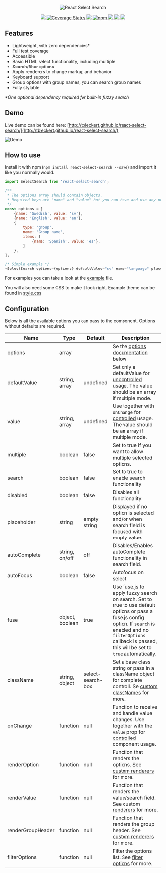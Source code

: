 <p align="center">
  <img src="http://tbleckert.github.io/react-select-search/logo.png" alt="React Select Search" />
</p>

<p align="center">
    <a href="https://www.npmjs.com/package/react-select-search">
        <img src="https://travis-ci.org/tbleckert/react-select-search.svg?branch=next" style="max-width:100%;" />
    </a>
    <a href='https://coveralls.io/github/tbleckert/react-select-search?branch=next'>
        <img src='https://coveralls.io/repos/github/tbleckert/react-select-search/badge.svg?branch=next' alt='Coverage Status' />
    </a>
    <a href="https://www.npmjs.com/package/react-select-search">
        <img src="https://img.shields.io/badge/license-MIT-blue.svg" style="max-width:100%;" />
    </a>
    <a href="https://www.npmjs.com/package/react-select-search">
        <img src="https://img.shields.io/npm/v/react-select-search.svg" alt="npm" style="max-width:100%;" />
    </a>
    <a href="https://www.npmjs.com/package/react-select-search">
        <img src="https://img.shields.io/npm/dm/react-select-search.svg" style="max-width:100%;" />
    </a>
    <a href="https://bundlephobia.com/result?p=react-select-search@next">
      <img src="https://badgen.net/bundlephobia/minzip/react-select-search@next" />
    </a>
    <a href="https://beerpay.io/tbleckert/react-select-search">
      <img src="https://beerpay.io/tbleckert/react-select-search/badge.svg?style=flat" />
    </a>
</p>

## Features
* Lightweight, with zero dependencies*
* Full test coverage
* Accessible
* Basic HTML select functionality, including multiple
* Search/filter options
* Apply renderers to change markup and behavior
* Keyboard support
* Group options with group names, you can search group names
* Fully stylable

_*One optional dependency required for built-in fuzzy search_

## Demo

Live demo can be found here: [http://tbleckert.github.io/react-select-search/](http://tbleckert.github.io/react-select-search/)

<img src="https://user-images.githubusercontent.com/263465/40550492-86aa5662-603a-11e8-8518-315529cbdec3.png" alt="Demo" />

## How to use

Install it with npm (`npm install react-select-search --save`) and import it like you normally would.

```javascript
import SelectSearch from 'react-select-search';

/**
 * The options array should contain objects.
 * Required keys are "name" and "value" but you can have and use any number of key/value pairs.
 */
const options = [
    {name: 'Swedish', value: 'sv'},
    {name: 'English', value: 'en'},
    {
        type: 'group',
        name: 'Group name',
        items: [
            {name: 'Spanish', value: 'es'},
        ]
    },
];

/* Simple example */
<SelectSearch options={options} defaultValue="sv" name="language" placeholder="Choose your language" />
```
For examples you can take a look at the [example](example/index.jsx) file.

You will also need some CSS to make it look right. Example theme can be found in [style.css](style.css)

## Configuration

Below is all the available options you can pass to the component. Options without defaults are required.

| Name | Type | Default | Description |
| ---- | ---- | ------- | ----------- |
| options | array | | Se the [options documentation](#the-options-object) below |
| defaultValue | string, array | undefined | Set only a defaultValue for [uncontrolled](#controlled-component) usage. The value should be an array if multiple mode. |
| value | string, array | undefined | Use together with `onChange` for [controlled](#controlled-component) usage. The value should be an array if multiple mode. |
| multiple | boolean | false | Set to true if you want to allow multiple selected options. |
| search | boolean | false | Set to true to enable search functionality |
| disabled | boolean | false | Disables all functionality |
| placeholder | string | empty string | Displayed if no option is selected and/or when search field is focused with empty value. |
| autoComplete | string, on/off | off | Disables/Enables autoComplete functionality in search field. |
| autoFocus | boolean | false | Autofocus on select |
| fuse | object, boolean | true | Use fuse.js to apply fuzzy search on search. Set to true to use default options or pass a fuse.js config option. If `search` is enabled and no `filterOptions` callback is passed, this will be set to `true` automatically. |
| className | string, object | select-search-box | Set a base class string or pass in a className object for complete controll. Se [custom classNames](#custom-classnames) for more. |
| onChange | function | null | Function to receive and handle value changes. Use together with the `value` prop for [controlled](#controlled-component) component usage. |
| renderOption | function | null | Function that renders the options. See [custom renderers](#custom-renderers) for more. |
| renderValue | function | null | Function that renders the value/search field. See [custom renderers](#custom-renderers) for more. |
| renderGroupHeader | function | null | Function that renders the group header. See [custom renderers](#custom-renderers) for more. |
| filterOptions | function | null | Filter the options list. See [filter options](#filter-options) for more. |
